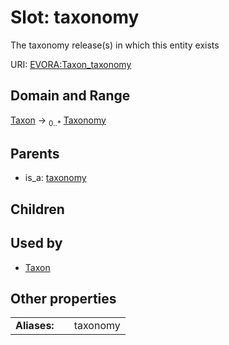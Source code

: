 
# Slot: taxonomy

The taxonomy release(s) in which this entity exists

URI: [EVORA:Taxon_taxonomy](https://evora-project.eu/Taxon_taxonomy)


## Domain and Range

[Taxon](Taxon.md) &#8594;  <sub>0..\*</sub> [Taxonomy](Taxonomy.md)

## Parents

 *  is_a: [taxonomy](taxonomy.md)

## Children


## Used by

 * [Taxon](Taxon.md)

## Other properties

|  |  |  |
| --- | --- | --- |
| **Aliases:** | | taxonomy |